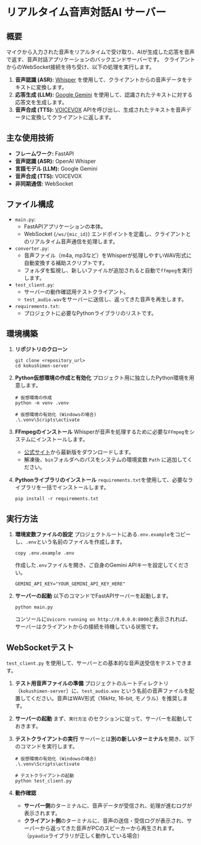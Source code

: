# リアルタイム音声対話AI サーバー

## 概要

マイクから入力された音声をリアルタイムで受け取り、AIが生成した応答を音声で返す、音声対話アプリケーションのバックエンドサーバーです。
クライアントからのWebSocket接続を待ち受け、以下の処理を実行します。

1.  **音声認識 (ASR):** [Whisper](https://github.com/openai/whisper) を使用して、クライアントからの音声データをテキストに変換します。
2.  **応答生成 (LLM):** [Google Gemini](https://ai.google/discover/gemini/) を使用して、認識されたテキストに対する応答文を生成します。
3.  **音声合成 (TTS):** [VOICEVOX](https://voicevox.hiroshiba.jp/) APIを呼び出し、生成されたテキストを音声データに変換してクライアントに返します。

## 主な使用技術

- **フレームワーク:** FastAPI
- **音声認識 (ASR):** OpenAI Whisper
- **言語モデル (LLM):** Google Gemini
- **音声合成 (TTS):** VOICEVOX
- **非同期通信:** WebSocket

## ファイル構成

- `main.py`:
  - FastAPIアプリケーションの本体。
  - WebSocket (`/ws/{mic_id}`) エンドポイントを定義し、クライアントとのリアルタイム音声通信を処理します。
- `converter.py`:
  - 音声ファイル（m4a, mp3など）をWhisperが処理しやすいWAV形式に自動変換する補助スクリプトです。
  - フォルダを監視し、新しいファイルが追加されると自動で`ffmpeg`を実行します。
- `test_client.py`:
  - サーバーの動作確認用テストクライアント。
  - `test_audio.wav`をサーバーに送信し、返ってきた音声を再生します。
- `requirements.txt`:
  - プロジェクトに必要なPythonライブラリのリストです。

## 環境構築

1.  **リポジトリのクローン**
    ```shell
    git clone <repository_url>
    cd kokushimen-server
    ```

2.  **Python仮想環境の作成と有効化**
    プロジェクト用に独立したPython環境を用意します。
    ```shell
    # 仮想環境の作成
    python -m venv .venv

    # 仮想環境の有効化 (Windowsの場合)
    .\.venv\Scripts\activate
    ```

3.  **FFmpegのインストール**
    Whisperが音声を処理するために必要な`FFmpeg`をシステムにインストールします。
    - [公式サイト](https://www.gyan.dev/ffmpeg/builds/)から最新版をダウンロードします。
    - 解凍後、`bin`フォルダへのパスをシステムの環境変数 `Path` に追加してください。

4.  **Pythonライブラリのインストール**
    `requirements.txt`を使用して、必要なライブラリを一括でインストールします。
    ```shell
    pip install -r requirements.txt
    ```

## 実行方法

1.  **環境変数ファイルの設定**
    プロジェクトルートにある`.env.example`をコピーし、`.env`という名前のファイルを作成します。
    ```shell
    copy .env.example .env
    ```
    作成した`.env`ファイルを開き、ご自身のGemini APIキーを設定してください。
    ```env
    GEMINI_API_KEY="YOUR_GEMINI_API_KEY_HERE"
    ```

2.  **サーバーの起動**
    以下のコマンドでFastAPIサーバーを起動します。
    ```shell
    python main.py
    ```
    コンソールに`Uvicorn running on http://0.0.0.0:8000`と表示されれば、サーバーはクライアントからの接続を待機している状態です。

## WebSocketテスト

`test_client.py` を使用して、サーバーとの基本的な音声送受信をテストできます。

1.  **テスト用音声ファイルの準備**
    プロジェクトのルートディレクトリ（`kokushimen-server`）に、`test_audio.wav` という名前の音声ファイルを配置してください。音声はWAV形式（16kHz, 16-bit, モノラル）を推奨します。

2.  **サーバーの起動**
    まず、`実行方法` のセクションに従って、サーバーを起動しておきます。

3.  **テストクライアントの実行**
    サーバーとは**別の新しいターミナル**を開き、以下のコマンドを実行します。

    ```shell
    # 仮想環境の有効化 (Windowsの場合)
    .\.venv\Scripts\activate

    # テストクライアントの起動
    python test_client.py
    ```

4.  **動作確認**
    - **サーバー側**のターミナルに、音声データが受信され、処理が進むログが表示されます。
    - **クライアント側**のターミナルに、音声の送信・受信ログが表示され、サーバーから返ってきた音声がPCのスピーカーから再生されます。（`pyaudio`ライブラリが正しく動作している場合）
